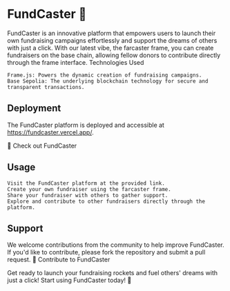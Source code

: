 # FundCaster 🚀

FundCaster is an innovative platform that empowers users to launch their own fundraising campaigns effortlessly and support the dreams of others with just a click. With our latest vibe, the farcaster frame, you can create fundraisers on the base chain, allowing fellow donors to contribute directly through the frame interface.
Technologies Used

    Frame.js: Powers the dynamic creation of fundraising campaigns.
    Base Sepolia: The underlying blockchain technology for secure and transparent transactions.

## Deployment

The FundCaster platform is deployed and accessible at https://fundcaster.vercel.app/.

🔗 Check out FundCaster
## Usage

    Visit the FundCaster platform at the provided link.
    Create your own fundraiser using the farcaster frame.
    Share your fundraiser with others to gather support.
    Explore and contribute to other fundraisers directly through the platform.

## Support

We welcome contributions from the community to help improve FundCaster. If you'd like to contribute, please fork the repository and submit a pull request.
🤝 Contribute to FundCaster

Get ready to launch your fundraising rockets and fuel others' dreams with just a click! Start using FundCaster today! 🌟
